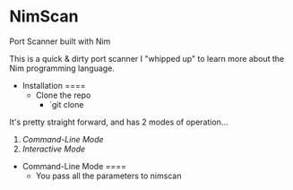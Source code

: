# NimScan
Port Scanner built with Nim


This is a quick & dirty port scanner I "whipped up" to learn more about the Nim programming language.

+ Installation
====
  - Clone the repo
    + `git clone 

It's pretty straight forward, and has 2 modes of operation...

1. *Command-Line Mode*
2. *Interactive Mode*

+ Command-Line Mode
====
  - You pass all the parameters to nimscan 
